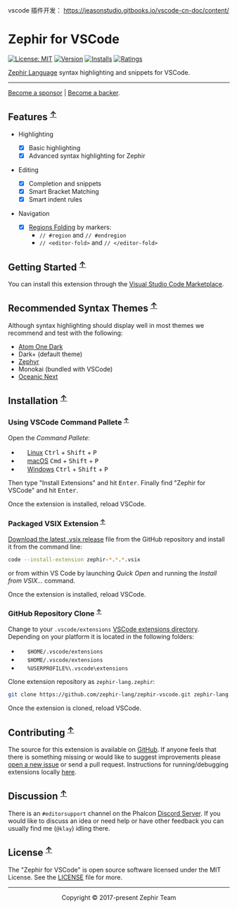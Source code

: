 vscode 插件开发： https://jeasonstudio.gitbooks.io/vscode-cn-doc/content/

# Zephir for VSCode

[![License: MIT](https://img.shields.io/badge/License-MIT-brightgreen.svg)](https://opensource.org/licenses/MIT)
[![Version](https://vsmarketplacebadge.apphb.com/version-short/zephir-lang.zephir.svg)](https://marketplace.visualstudio.com/items?itemName=zephir-lang.zephir)
[![Installs](https://vsmarketplacebadge.apphb.com/installs-short/zephir-lang.zephir.svg)](https://marketplace.visualstudio.com/items?itemName=zephir-lang.zephir)
[![Ratings](https://vsmarketplacebadge.apphb.com/rating-short/zephir-lang.zephir.svg)](https://marketplace.visualstudio.com/items?itemName=zephir-lang.zephir)

[Zephir Language](https://zephir-lang.com) syntax highlighting and snippets for VSCode.

---

[Become a sponsor](https://opencollective.com/phalcon#sponsor) | [Become a backer](https://opencollective.com/phalcon#backer).

## Features <sup>[↑](#zephir-syntax-support-for-vscode)</sup>

-   Highlighting

    -   [x] Basic highlighting
    -   [x] Advanced syntax highlighting for Zephir

-   Editing

    -   [x] Completion and snippets
    -   [x] Smart Bracket Matching
    -   [x] Smart indent rules

-   Navigation
    -   [x] [Regions Folding](https://code.visualstudio.com/docs/editor/codebasics#_folding) by markers:
        -   `// #region` and `// #endregion`
        -   `// <editor-fold>` and `// </editor-fold>`

## Getting Started <sup>[↑](#zephir-syntax-support-for-vscode)</sup>

You can install this extension through the [Visual Studio Code Marketplace](https://marketplace.visualstudio.com/items?itemName=zephir-lang.zephir).

## Recommended Syntax Themes <sup>[↑](#zephir-syntax-support-for-vscode)</sup>

Although syntax highlighting should display well in most themes we recommend and test with the following:

-   [Atom One Dark](https://marketplace.visualstudio.com/items?itemName=freebroccolo.theme-atom-one-dark)
-   Dark+ (default theme)
-   [Zephyr](https://marketplace.visualstudio.com/items?itemName=atrX.vscode-zephyr-theme)
-   Monokai (bundled with VSCode)
-   [Oceanic Next](https://marketplace.visualstudio.com/items?itemName=naumovs.theme-oceanicnext)

## Installation <sup>[↑](#zephir-syntax-support-for-vscode)</sup>

### Using VSCode Command Pallete <sup>[↑](#zephir-syntax-support-for-vscode)</sup>

Open the _Command Pallete_:

-   <img src="https://www.kernel.org/theme/images/logos/favicon.png" width=16 height=16/> [Linux][linux-kbd] <kbd>Ctrl</kbd> + <kbd>Shift</kbd> + <kbd>P</kbd>
-   <img src="https://developer.apple.com/favicon.ico" width=16 height=16/> [macOS][macos-kbd] <kbd>Cmd</kbd> + <kbd>Shift</kbd> + <kbd>P</kbd>
-   <img src="https://www.microsoft.com/favicon.ico" width=16 height=16/> [Windows][windows-kbd] <kbd>Ctrl</kbd> + <kbd>Shift</kbd> + <kbd>P</kbd>

Then type "Install Extensions" and hit <kbd>Enter</kbd>. Finally find "Zephir for VSCode" and hit <kbd>Enter</kbd>.

Once the extension is installed, reload VSCode.

### Packaged VSIX Extension <sup>[↑](#zephir-syntax-support-for-vscode)</sup>

[Download the latest .vsix release](https://github.com/zephir-lang/zephir-vscode/releases/latest) file from the GitHub repository
and install it from the command line:

```sh
code --install-extension zephir-*.*.*.vsix
```

or from within VS Code by launching _Quick Open_ and running the _Install from VSIX..._ command.

Once the extension is installed, reload VSCode.

### GitHub Repository Clone <sup>[↑](#zephir-syntax-support-for-vscode)</sup>

Change to your `.vscode/extensions` [VSCode extensions directory](https://code.visualstudio.com/docs/extensions/install-extension#_side-loading).
Depending on your platform it is located in the following folders:

-   <img src="https://www.kernel.org/theme/images/logos/favicon.png" width=16 height=16/> `$HOME/.vscode/extensions`
-   <img src="https://developer.apple.com/favicon.ico" width=16 height=16/> `$HOME/.vscode/extensions`
-   <img src="https://www.microsoft.com/favicon.ico" width=16 height=16/> `%USERPROFILE%\.vscode\extensions`

Clone extension repository as `zephir-lang.zephir`:

```sh
git clone https://github.com/zephir-lang/zephir-vscode.git zephir-lang.zephir
```

Once the extension is cloned, reload VSCode.

## Contributing <sup>[↑](#zephir-syntax-support-for-vscode)</sup>

The source for this extension is available on [GitHub](https://github.com/zephir-lang/zephir-vscode). If anyone feels that there is
something missing or would like to suggest improvements please [open a new issue](https://github.com/zephir-lang/zephir-vscode/issues)
or send a pull request. Instructions for running/debugging extensions locally [here](https://code.visualstudio.com/docs/extensions/overview).

## Discussion <sup>[↑](#zephir-syntax-support-for-vscode)</sup>

There is an `#editorsupport` channel on the Phalcon [Discord Server](https://discord.gg/PNFsSsr).
If you would like to discuss an idea or need help or have other feedback you can usually find me (`@klay`) idling there.

## License <sup>[↑](#zephir-syntax-support-for-vscode)</sup>

The "Zephir for VSCode" is open source software licensed under the MIT License.
See the [LICENSE](https://github.com/zephir-lang/zephir-vscode/blob/master/LICENSE) file for more.

---

<p align="center">Copyright &copy; 2017-present Zephir Team</p>

[linux-kbd]: https://code.visualstudio.com/shortcuts/keyboard-shortcuts-linux.pdf
[macos-kbd]: https://code.visualstudio.com/shortcuts/keyboard-shortcuts-macos.pdf
[windows-kbd]: https://code.visualstudio.com/shortcuts/keyboard-shortcuts-windows.pdf
